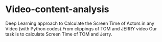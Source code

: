 # Video-content-analysis
Deep Learning approach to Calculate the Screen Time of Actors in any Video (with Python codes).From clippings of TOM and JERRY video Our task is to calculate Screen Time of TOM and Jerry.
